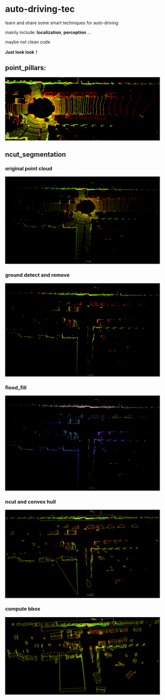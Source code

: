 # auto-driving-tec

learn and share some smart techniques for auto-driving

mainly include: **localization**, **perception** ...

maybe not clean code

**Just look look！**

## point_pillars:
![image](https://github.com/DA-DA-Yang/auto-driving-tec/blob/main/data/kitti/boxes/000142.png)

## ncut_segmentation
### original point cloud
![image](https://github.com/DA-DA-Yang/auto-driving-tec/blob/main/data/kitti/ncut_result/1.png)

### ground detect and remove
![image](https://github.com/DA-DA-Yang/auto-driving-tec/blob/main/data/kitti/ncut_result/2.png)

### flood_fill
![image](https://github.com/DA-DA-Yang/auto-driving-tec/blob/main/data/kitti/ncut_result/3.png)

### ncut and convex hull
![image](https://github.com/DA-DA-Yang/auto-driving-tec/blob/main/data/kitti/ncut_result/4.png)

### compute bbox
![image](https://github.com/DA-DA-Yang/auto-driving-tec/blob/main/data/kitti/ncut_result/5.png)
